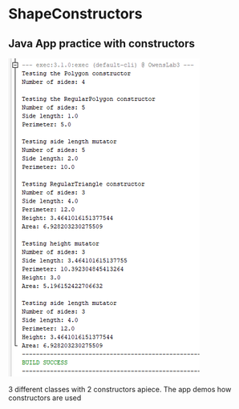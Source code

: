 # ShapeConstructors

## Java App practice with constructors

![screenshot](images/ShapeConstructors.png)

<p>3 different classes with 2 constructors apiece.  The app demos how constructors are used</p>
